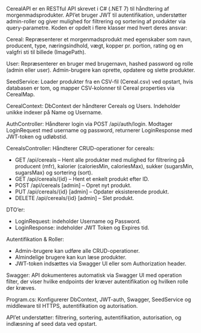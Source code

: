 CerealAPI er en RESTful API skrevet i C# (.NET 7) til håndtering af morgenmadsprodukter. API’et bruger JWT til autentifikation, understøtter admin-roller og giver mulighed for filtrering og sortering af produkter via query-parametre. Koden er opdelt i flere klasser med hvert deres ansvar:

Cereal: Repræsenterer et morgenmadsprodukt med egenskaber som navn, producent, type, næringsindhold, vægt, kopper pr. portion, rating og en valgfri sti til billede (ImagePath).

User: Repræsenterer en bruger med brugernavn, hashed password og rolle (admin eller user). Admin-brugere kan oprette, opdatere og slette produkter.

SeedService: Loader produkter fra en CSV-fil (Cereal.csv) ved opstart, hvis databasen er tom, og mapper CSV-kolonner til Cereal properties via CerealMap.

CerealContext: DbContext der håndterer Cereals og Users. Indeholder unikke indexer på Name og Username.

AuthController: Håndterer login via POST /api/auth/login. Modtager LoginRequest med username og password, returnerer LoginResponse med JWT-token og udløbstid.

CerealsController: Håndterer CRUD-operationer for cereals:
- GET /api/cereals – Hent alle produkter med mulighed for filtrering på producent (mfr), kalorier (caloriesMin, caloriesMax), sukker (sugarsMin, sugarsMax) og sortering (sort).
- GET /api/cereals/{id} – Hent et enkelt produkt efter ID.
- POST /api/cereals [admin] – Opret nyt produkt.
- PUT /api/cereals/{id} [admin] – Opdater eksisterende produkt.
- DELETE /api/cereals/{id} [admin] – Slet produkt.

DTO’er:
- LoginRequest: indeholder Username og Password.
- LoginResponse: indeholder JWT Token og Expires tid.

Autentifikation & Roller:
- Admin-brugere kan udføre alle CRUD-operationer.
- Almindelige brugere kan kun læse produkter.
- JWT-token indsættes via Swagger UI eller som Authorization header.

Swagger: API dokumenteres automatisk via Swagger UI med operation filter, der viser hvilke endpoints der kræver autentifikation og hvilken rolle der kræves.

Program.cs: Konfigurerer DbContext, JWT-auth, Swagger, SeedService og middleware til HTTPS, autentifikation og autorisation.

API’et understøtter: filtrering, sortering, autentifikation, autorisation, og indlæsning af seed data ved opstart.
